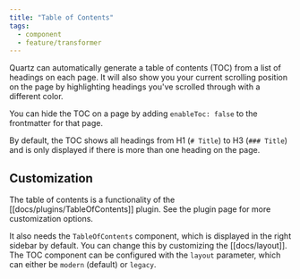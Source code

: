```yaml
---
title: "Table of Contents"
tags:
  - component
  - feature/transformer
---
```


Quartz can automatically generate a table of contents (TOC) from a list of headings on each page. It will also show you your current scrolling position on the page by highlighting headings you've scrolled through with a different color.

You can hide the TOC on a page by adding `enableToc: false` to the frontmatter for that page.

By default, the TOC shows all headings from H1 (`# Title`) to H3 (`### Title`) and is only displayed if there is more than one heading on the page.

## Customization

The table of contents is a functionality of the [[docs/plugins/TableOfContents]] plugin. See the plugin page for more customization options.

It also needs the `TableOfContents` component, which is displayed in the right sidebar by default. You can change this by customizing the [[docs/layout]]. The TOC component can be configured with the `layout` parameter, which can either be `modern` (default) or `legacy`.

